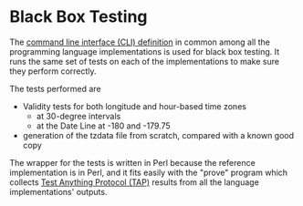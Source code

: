 # Black Box Testing
The [command line interface (CLI) definition](../docs/cli-notes.md) in common among all the programming language implementations is used for black box testing. It runs the same set of tests on each of the implementations to make sure they perform correctly.

The tests performed are

* Validity tests for both longitude and hour-based time zones
  * at 30-degree intervals
  * at the Date Line at -180 and -179.75
* generation of the tzdata file from scratch, compared with a known good copy

The wrapper for the tests is written in Perl because the reference implementation is in Perl, and it fits easily with the "prove" program which collects [Test Anything Protocol (TAP)](https://testanything.org/) results from all the language implementations' outputs.